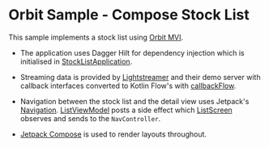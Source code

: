# Orbit Sample - Compose Stock List

This sample implements a stock list using [Orbit MVI](https://github.com/orbit-mvi/orbit-mvi).

- The application uses Dagger Hilt for dependency injection which is initialised
  in [StockListApplication](app/src/main/kotlin/org/orbitmvi/orbit/sample/stocklist/StockListApplication.kt).

- Streaming data is provided by [Lightstreamer](https://lightstreamer.com) and
  their demo server with callback interfaces converted to Kotlin Flow's with
  [callbackFlow](https://kotlin.github.io/kotlinx.coroutines/kotlinx-coroutines-core/kotlinx.coroutines.flow/callback-flow.html).

- Navigation between the stock list and the detail view uses Jetpack's [Navigation](https://developer.android.com/jetpack/compose/navigation).
  [ListViewModel](app/src/main/kotlin/org/orbitmvi/orbit/sample/stocklist/list/business/ListViewModel.kt)
  posts a side effect which [ListScreen](app/src/main/kotlin/org/orbitmvi/orbit/sample/stocklist/list/ui/ListScreen.kt)
  observes and sends to the `NavController`.

- [Jetpack Compose](https://developer.android.com/jetpack/compose)
  is used to render layouts throughout.
